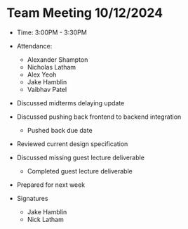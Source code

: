 # Team Meeting 10/12/2024 
* Time: 3:00PM - 3:30PM
* Attendance:
    * Alexander Shampton
    * Nicholas Latham
    * Alex Yeoh
    * Jake Hamblin
    * Vaibhav Patel

* Discussed midterms delaying update
* Discussed pushing back frontend to backend integration
  - Pushed back due date
* Reviewed current design specification
* Discussed missing guest lecture deliverable
  - Completed guest lecture deliverable
* Prepared for next week

* Signatures
    * Jake Hamblin
    * Nick Latham
